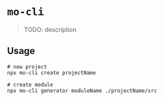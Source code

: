 # `mo-cli`

> TODO: description

## Usage

```shell
# new project
npx mo-cli create projectName

# create module
npx mo-cli generator moduleName ./projectName/src
```
